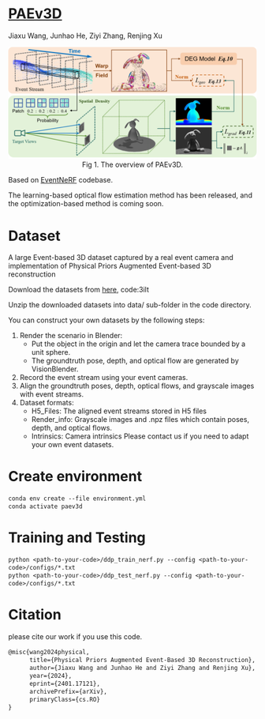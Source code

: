 # [PAEv3D](https://arxiv.org/abs/2401.17121)
Jiaxu Wang, Junhao He, Ziyi Zhang, Renjing Xu

<p align="center">
<img src="./Pics/overview.png" width="1000"><br>
Fig  1. The overview of PAEv3D.
</p>

Based on [EventNeRF](https://github.com/r00tman/EventNeRF?tab=readme-ov-file) codebase.

The learning-based optical flow estimation method has been released, and the optimization-based method is coming soon.

# Dataset

A large Event-based 3D dataset captured by a real event camera and implementation of Physical Priors Augmented Event-based 3D reconstruction

Download the datasets from [here](https://pan.baidu.com/s/1EuR-l_b_g-j_Du6dOxtZEg?pwd=3ilt ), code:3ilt

Unzip the downloaded datasets into data/ sub-folder in the code directory.

You can construct your own datasets by the following steps:

1. Render the scenario in Blender:
    - Put the object in the origin and let the camera trace bounded by a unit sphere.
    - The groundtruth pose, depth, and optical flow are generated by VisionBlender. 
2. Record the event stream using your event cameras.
3. Align the groundtruth poses, depth, optical flows, and grayscale images with event streams.
4. Dataset formats:
    - H5_Files: The aligned event streams stored in H5 files
    - Render_info: Grayscale images and .npz files which contain poses, depth, and optical flows.
    - Intrinsics: Camera intrinsics
Please contact us if you need to adapt your own event datasets.

# Create environment
```
conda env create --file environment.yml
conda activate paev3d
```

# Training and Testing
```
python <path-to-your-code>/ddp_train_nerf.py --config <path-to-your-code>/configs/*.txt
python <path-to-your-code>/ddp_test_nerf.py --config <path-to-your-code>/configs/*.txt
```

# Citation

please cite our work if you use this code.

```
@misc{wang2024physical,
      title={Physical Priors Augmented Event-Based 3D Reconstruction}, 
      author={Jiaxu Wang and Junhao He and Ziyi Zhang and Renjing Xu},
      year={2024},
      eprint={2401.17121},
      archivePrefix={arXiv},
      primaryClass={cs.RO}
}
```
